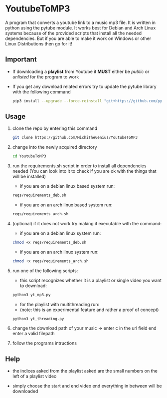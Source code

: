 # YoutubeToMP3

A program that converts a youtube link to a music mp3 file. It is written in python using the pytube module. It works best for Debian and Arch Linux systems because of the provided scripts that install all the needed dependencies. But if you are able to make it work on Windows or other Linux Distributions then go for it!

## Important
- If downloading a **playlist** from Youtube it **MUST** either be *public* or *unlisted* for the program to work
- If you get any download related errors try to update the pytube library with the following command

	```sh
	pip3 install --upgrade --force-reinstall "git+https://github.com/pytube/pytube.git"
	```

## Usage
1. clone the repo by entering this command

	```sh
	git clone https://github.com/MichiTheGenius/YoutubeToMP3
	```

2. change into the newly acquired directory
	

	```sh
	cd YoutubeToMP3
	```

3. run the requirements.sh script in order to install all dependencies needed (You can look into it to check if you are ok with the things that will be installed)

	- if you are on a debian linux based system run:
	```sh
	reqs/requirements_deb.sh
	```

	- if you are on an arch linux based system run:
	```sh
	reqs/requirements_arch.sh
	```

4. (optional) if it does not work try making it executable with the command:

    - if you are on a debian linux system run:
	```sh
	chmod +x reqs/requirements_deb.sh
	```

	- if you are on an arch linux system run:
	```sh
	chmod +x reqs/requirements_arch.sh
	```
    
5. run one of the following scripts: 
	- this script recognizes whether it is a playlist or single video you want to download:
	```sh
	python3 yt_mp3.py
	```

	- for the playlist with multithreading run:
	- (note: this is an experimental feature and rather a proof of concept)
	```sh
	python3 yt_threading.py
	```

   
6. change the download path of your music -> enter c in the url field end enter a valid filepath

7. follow the programs intructions

## Help
- the indices asked from the playlist asked are the small numbers on the left of a playlist video

- simply choose the start and end video end everything in between will be downloaded
